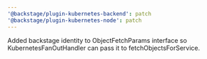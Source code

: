 ```yaml
---
'@backstage/plugin-kubernetes-backend': patch
'@backstage/plugin-kubernetes-node': patch
---
```


Added backstage identity to ObjectFetchParams interface so KubernetesFanOutHandler can pass it to fetchObjectsForService.
